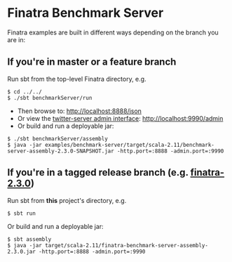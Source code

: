 # Finatra Benchmark Server

Finatra examples are built in different ways depending on the branch you are in:

If you're in master or a feature branch
----------------------------------------------------------
Run sbt from the top-level Finatra directory, e.g.
```
$ cd ../../
$ ./sbt benchmarkServer/run
```
* Then browse to: [http://localhost:8888/json](http://localhost:8888/json)
* Or view the [twitter-server admin interface](https://twitter.github.io/twitter-server/Features.html#admin-http-interface): [http://localhost:9990/admin](http://localhost:9990/admin)
* Or build and run a deployable jar:
```
$ ./sbt benchmarkServer/assembly
$ java -jar examples/benchmark-server/target/scala-2.11/benchmark-server-assembly-2.3.0-SNAPSHOT.jar -http.port=:8888 -admin.port=:9990
```

If you're in a tagged release branch (e.g. [finatra-2.3.0](https://github.com/twitter/finatra/tree/finatra-2.3.0))
----------------------------------------------------------
Run sbt from **this** project's directory, e.g.
```
$ sbt run
```
Or build and run a deployable jar:
```
$ sbt assembly
$ java -jar target/scala-2.11/finatra-benchmark-server-assembly-2.3.0.jar -http.port=:8888 -admin.port=:9990
```
